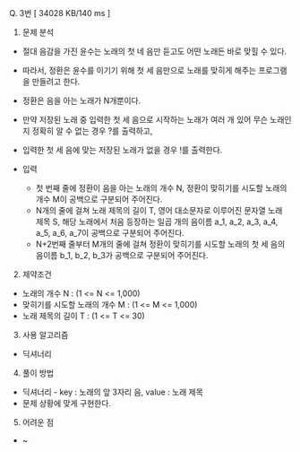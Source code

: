 Q. 3번 [ 34028 KB/140 ms ]

1. 문제 분석
- 절대 음감을 가진 윤수는 노래의 첫 네 음만 듣고도 어떤 노래든 바로 맞힐 수 있다. 
- 따라서, 정환은 윤수를 이기기 위해 첫 세 음만으로 노래를 맞히게 해주는 프로그램을 만들려고 한다.
- 정환은 음을 아는 노래가 N개뿐이다.
- 만약 저장된 노래 중 입력한 첫 세 음으로 시작하는 노래가 여러 개 있어 무슨 노래인지 정확히 알 수 없는 경우 ?를 출력하고, 
- 입력한 첫 세 음에 맞는 저장된 노래가 없을 경우 !를 출력한다.

- 입력
  - 첫 번째 줄에 정환이 음을 아는 노래의 개수 N, 정환이 맞히기를 시도할 노래의 개수 M이 공백으로 구분되어 주어진다.
  - N개의 줄에 걸쳐 노래 제목의 길이 T, 영어 대소문자로 이루어진 문자열 노래 제목 S, 해당 노래에서 처음 등장하는 일곱 개의 음이름 a_1, a_2, a_3, a_4, a_5, a_6, a_7이 공백으로 구분되어 주어진다.
  - N+2번째 줄부터 M개의 줄에 걸쳐 정환이 맞히기를 시도할 노래의 첫 세 음의 음이름 b_1, b_2, b_3가 공백으로 구분되어 주어진다.

2. 제약조건
- 노래의 개수 N : (1 <= N <= 1,000)
- 맞히기를 시도할 노래의 개수 M : (1 <= M <= 1,000)
- 노래 제목의 길이 T : (1 <= T <= 30)

3. 사용 알고리즘
- 딕셔너리

4. 풀이 방법
- 딕셔너리 - key : 노래의 앞 3자리 음, value : 노래 제목
- 문제 상황에 맞게 구현한다.

5. 어려운 점
- ~
